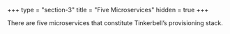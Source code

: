 +++
type = "section-3"
title = "Five Microservices"
hidden = true
+++

There are five microservices that constitute Tinkerbell’s provisioning stack.
